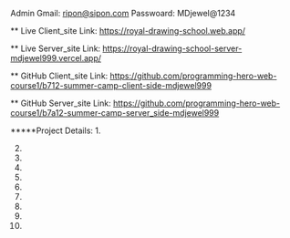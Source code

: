 Admin Gmail: ripon@sipon.com
Passwoard: MDjewel@1234


** Live Client_site Link:  https://royal-drawing-school.web.app/


** Live Server_site Link:  https://royal-drawing-school-server-mdjewel999.vercel.app/



** GitHub Client_site Link: https://github.com/programming-hero-web-course1/b712-summer-camp-client-side-mdjewel999


** GitHub Server_site Link: https://github.com/programming-hero-web-course1/b7a12-summer-camp-server_side-mdjewel999


*****Project Details:
1.


2.


3.


4.



5.



6.


7.


8.


9.


10.